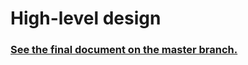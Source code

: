 # High-level design

### [See the final document on the master branch.](https://github.com/meteor/data/blob/master/design/high-level-reactivity.md)
